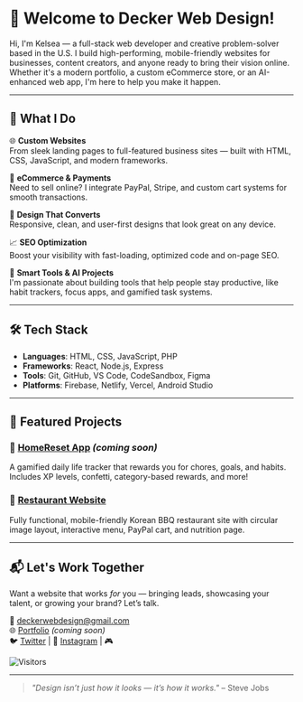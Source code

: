 # 👋 Welcome to Decker Web Design!

Hi, I'm Kelsea — a full-stack web developer and creative problem-solver based in the U.S. I build high-performing, mobile-friendly websites for businesses, content creators, and anyone ready to bring their vision online. Whether it's a modern portfolio, a custom eCommerce store, or an AI-enhanced web app, I'm here to help you make it happen.

---

## 🚀 What I Do

🌐 **Custom Websites**  
From sleek landing pages to full-featured business sites — built with HTML, CSS, JavaScript, and modern frameworks.

🛒 **eCommerce & Payments**  
Need to sell online? I integrate PayPal, Stripe, and custom cart systems for smooth transactions.

🎨 **Design That Converts**  
Responsive, clean, and user-first designs that look great on any device.

📈 **SEO Optimization**  
Boost your visibility with fast-loading, optimized code and on-page SEO.

🧠 **Smart Tools & AI Projects**  
I'm passionate about building tools that help people stay productive, like habit trackers, focus apps, and gamified task systems.

---

## 🛠️ Tech Stack

- **Languages**: HTML, CSS, JavaScript, PHP
- **Frameworks**: React, Node.js, Express
- **Tools**: Git, GitHub, VS Code, CodeSandbox, Figma
- **Platforms**: Firebase, Netlify, Vercel, Android Studio

---

## 📂 Featured Projects

### 🔧 [HomeReset App](https://github.com/deckerwebdesign) *(coming soon)*
A gamified daily life tracker that rewards you for chores, goals, and habits. Includes XP levels, confetti, category-based rewards, and more!

### 🍔 [Restaurant Website](https://github.com/deckerwebdesign)
Fully functional, mobile-friendly Korean BBQ restaurant site with circular image layout, interactive menu, PayPal cart, and nutrition page.


---

## 📬 Let's Work Together

Want a website that works *for* you — bringing leads, showcasing your talent, or growing your brand? Let’s talk.

📧 deckerwebdesign@gmail.com  
🌐 [Portfolio](https://deckerwebdesign.com) *(coming soon)*  
🐦 [Twitter](https://twitter.com/deckerwebdesign) | 📸 [Instagram](https://instagram.com/jadey_milady) | 🎮 

![Visitors](https://api.countapi.xyz/hit/deckerwebdesign.github.io/profile-visits?style=flat-square)




---

> *"Design isn’t just how it looks — it’s how it works."* – Steve Jobs
